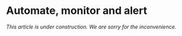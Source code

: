 # Automate, monitor and alert

_This article is under construction. We are sorry for the inconvenience._